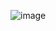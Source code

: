 ![image](https://res.cloudinary.com/dbkchp4xl/image/upload/v1649467380/images%20github/crud-mongodb-one_laviw1.jpg)
